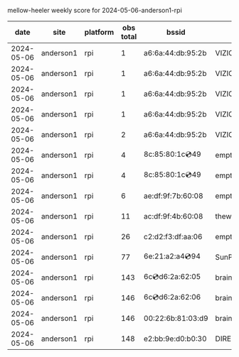 mellow-heeler weekly score for 2024-05-06-anderson1-rpi

|date|site|platform|obs total|bssid|ssid|
|--|--|--|--|--|--|
|2024-05-06|anderson1|rpi|1|a6:6a:44:db:95:2b|VIZIOCastAudio2479|
|2024-05-06|anderson1|rpi|1|a6:6a:44:db:95:2b|VIZIOCastAudio7056|
|2024-05-06|anderson1|rpi|1|a6:6a:44:db:95:2b|VIZIOCastAudio5300|
|2024-05-06|anderson1|rpi|1|a6:6a:44:db:95:2b|VIZIOCastAudio5049|
|2024-05-06|anderson1|rpi|2|a6:6a:44:db:95:2b|VIZIOCastAudio5521|
|2024-05-06|anderson1|rpi|4|8c:85:80:1c:cd:49|empty_ssid|
|2024-05-06|anderson1|rpi|4|8c:85:80:1c:cd:49|empty_ssid|
|2024-05-06|anderson1|rpi|6|ae:df:9f:7b:60:08|empty_ssid|
|2024-05-06|anderson1|rpi|11|ac:df:9f:4b:60:08|theweef|
|2024-05-06|anderson1|rpi|26|c2:d2:f3:df:aa:06|empty_ssid|
|2024-05-06|anderson1|rpi|77|6e:21:a2:a4:cd:94|SunPower21450|
|2024-05-06|anderson1|rpi|143|6c:cd:d6:2a:62:05|braingang2_5GEXT|
|2024-05-06|anderson1|rpi|146|6c:cd:d6:2a:62:06|braingang2_2GEXT|
|2024-05-06|anderson1|rpi|146|00:22:6b:81:03:d9|braingang2|
|2024-05-06|anderson1|rpi|148|e2:bb:9e:d0:b0:30|DIRECT-9ED03030|
